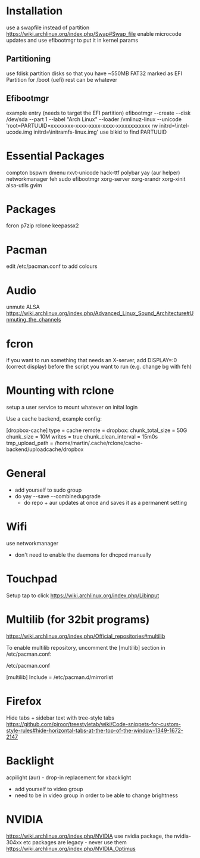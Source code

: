 # Installation
use a swapfile instead of partition https://wiki.archlinux.org/index.php/Swap#Swap_file
enable microcode updates and use efibootmgr to put it in kernel params

## Partitioning
use fdisk
partition disks so that you have ~550MB FAT32 marked as EFI Partition for /boot (uefi)
rest can be whatever

## Efibootmgr
example entry (needs to target the EFI partition)
efibootmgr --create --disk /dev/sda --part 1 --label "Arch Linux" --loader /vmlinuz-linux --unicode 'root=PARTUUID=xxxxxxxx-xxxx-xxxx-xxxx-xxxxxxxxxxxx rw initrd=\intel-ucode.img initrd=\initramfs-linux.img'
use blkid to find PARTUUID

# Essential Packages
compton
bspwm
dmenu
rxvt-unicode
hack-ttf
polybar
yay (aur helper)
networkmanager
feh
sudo
efibootmgr
xorg-server
xorg-xrandr
xorg-xinit
alsa-utils
gvim

# Packages
fcron
p7zip
rclone
keepassx2

# Pacman
edit /etc/pacman.conf to add colours

# Audio
unmute ALSA
https://wiki.archlinux.org/index.php/Advanced_Linux_Sound_Architecture#Unmuting_the_channels

# fcron
if you want to run something that needs an X-server, add DISPLAY=:0 (correct display) before the script you want to run (e.g. change bg with feh)

# Mounting with rclone
setup a user service to mount whatever on inital login

Use a cache backend, example config:

[dropbox-cache]
type = cache
remote = dropbox:
chunk_total_size = 50G
chunk_size = 10M
writes = true
chunk_clean_interval = 15m0s
tmp_upload_path = /home/martin/.cache/rclone/cache-backend/uploadcache/dropbox

# General
- add yourself to sudo group
- do yay --save --combinedupgrade
	- do repo + aur updates at once and saves it as a permanent setting

# Wifi
use networkmanager
- don't need to enable the daemons for dhcpcd manually

# Touchpad
Setup tap to click
https://wiki.archlinux.org/index.php/Libinput

# Multilib (for 32bit programs)
https://wiki.archlinux.org/index.php/Official_repositories#multilib

To enable multilib repository, uncomment the [multilib] section in /etc/pacman.conf:

/etc/pacman.conf

[multilib]
Include = /etc/pacman.d/mirrorlist

# Firefox
Hide tabs + sidebar text with tree-style tabs
https://github.com/piroor/treestyletab/wiki/Code-snippets-for-custom-style-rules#hide-horizontal-tabs-at-the-top-of-the-window-1349-1672-2147

# Backlight
acpilight (aur) - drop-in replacement for xbacklight
- add yourself to video group
- need to be in video group in order to be able to change brightness

# NVIDIA
https://wiki.archlinux.org/index.php/NVIDIA
use nvidia package, the nvidia-304xx etc packages are legacy - never use them
https://wiki.archlinux.org/index.php/NVIDIA_Optimus
